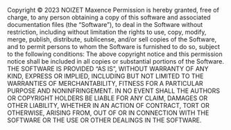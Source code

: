 Copyright © 2023 NOIZET Maxence Permission is hereby granted, free of charge, to any person
obtaining a copy of this software and associated documentation files (the “Software”), to deal in
the Software without restriction, including without limitation the rights to use, copy, modify,
merge, publish, distribute, sublicense, and/or sell copies of the Software, and to permit persons to
whom the Software is furnished to do so, subject to the following conditions: The above copyright
notice and this permission notice shall be included in all copies or substantial portions of the
Software. THE SOFTWARE IS PROVIDED “AS IS”, WITHOUT WARRANTY OF ANY KIND, EXPRESS OR IMPLIED,
INCLUDING BUT NOT LIMITED TO THE WARRANTIES OF MERCHANTABILITY, FITNESS FOR A PARTICULAR PURPOSE AND
NONINFRINGEMENT. IN NO EVENT SHALL THE AUTHORS OR COPYRIGHT HOLDERS BE LIABLE FOR ANY CLAIM, DAMAGES
OR OTHER LIABILITY, WHETHER IN AN ACTION OF CONTRACT, TORT OR OTHERWISE, ARISING FROM, OUT OF OR IN
CONNECTION WITH THE SOFTWARE OR THE USE OR OTHER DEALINGS IN THE SOFTWARE.
